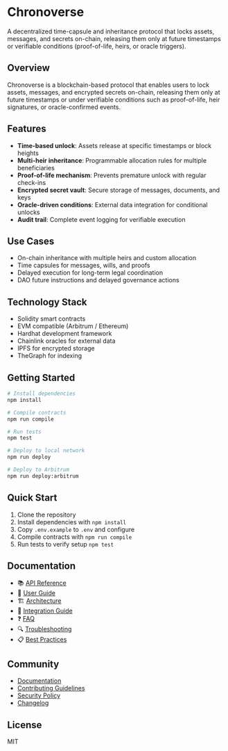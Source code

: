 # Chronoverse

A decentralized time-capsule and inheritance protocol that locks assets, messages, and secrets on-chain, releasing them only at future timestamps or verifiable conditions (proof-of-life, heirs, or oracle triggers).

## Overview

Chronoverse is a blockchain-based protocol that enables users to lock assets, messages, and encrypted secrets on-chain, releasing them only at future timestamps or under verifiable conditions such as proof-of-life, heir signatures, or oracle-confirmed events.

## Features

- **Time-based unlock**: Assets release at specific timestamps or block heights
- **Multi-heir inheritance**: Programmable allocation rules for multiple beneficiaries
- **Proof-of-life mechanism**: Prevents premature unlock with regular check-ins
- **Encrypted secret vault**: Secure storage of messages, documents, and keys
- **Oracle-driven conditions**: External data integration for conditional unlocks
- **Audit trail**: Complete event logging for verifiable execution

## Use Cases

- On-chain inheritance with multiple heirs and custom allocation
- Time capsules for messages, wills, and proofs
- Delayed execution for long-term legal coordination
- DAO future instructions and delayed governance actions

## Technology Stack

- Solidity smart contracts
- EVM compatible (Arbitrum / Ethereum)
- Hardhat development framework
- Chainlink oracles for external data
- IPFS for encrypted storage
- TheGraph for indexing

## Getting Started

```bash
# Install dependencies
npm install

# Compile contracts
npm run compile

# Run tests
npm test

# Deploy to local network
npm run deploy

# Deploy to Arbitrum
npm run deploy:arbitrum
```

## Quick Start

1. Clone the repository
2. Install dependencies with `npm install`
3. Copy `.env.example` to `.env` and configure
4. Compile contracts with `npm run compile`
5. Run tests to verify setup `npm test`

## Documentation

- 📚 [API Reference](./docs/API.md)
- 📖 [User Guide](./docs/USER_GUIDE.md)
- 🏗️ [Architecture](./docs/ARCHITECTURE.md)
- 🔧 [Integration Guide](./docs/INTEGRATION.md)
- ❓ [FAQ](./docs/FAQ.md)
- 🔍 [Troubleshooting](./docs/TROUBLESHOOTING.md)
- 📋 [Best Practices](./docs/BEST_PRACTICES.md)

## Community

- [Documentation](./docs)
- [Contributing Guidelines](./CONTRIBUTING.md)
- [Security Policy](./docs/SECURITY.md)
- [Changelog](./docs/CHANGELOG.md)

## License

MIT

